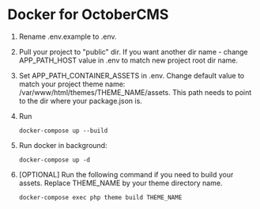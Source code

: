 # Docker for OctoberCMS

1. Rename .env.example to .env.

2. Pull your project to "public" dir. If you want another dir name - change APP_PATH_HOST value in .env to match new project root dir name.

3. Set APP_PATH_CONTAINER_ASSETS in .env. Change default value to match your project theme name: /var/www/html/themes/THEME_NAME/assets. This path needs to point to the dir where your package.json is.

4. Run 
    ````$xslt
    docker-compose up --build
    ````
    
5. Run docker in background:
    ````$xslt
    docker-compose up -d
    ````

6. [OPTIONAL] Run the following command if you need to build your assets. Replace THEME_NAME by your theme directory name.
    ````$xslt
    docker-compose exec php theme build THEME_NAME
    ````